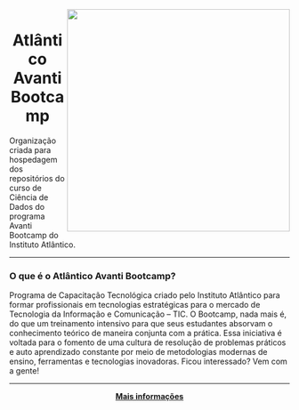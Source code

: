 
<img align="right" src="https://github-production-user-asset-6210df.s3.amazonaws.com/1690232/283997282-efcc22ad-660d-4939-9701-b6e9a347020e.jpg" data-canonical-src="https://github-production-user-asset-6210df.s3.amazonaws.com/1690232/283997282-efcc22ad-660d-4939-9701-b6e9a347020e.jpg" width="400"/>



<h1 align="center">Atlântico Avanti Bootcamp</h1>

Organização criada para hospedagem dos repositórios do curso de Ciência de Dados do programa Avanti Bootcamp do Instituto Atlântico.

---

### O que é o Atlântico Avanti Bootcamp?

Programa de Capacitação Tecnológica criado pelo Instituto Atlântico para formar profissionais em tecnologias estratégicas para o mercado de Tecnologia da Informação e Comunicação – TIC. O Bootcamp, nada mais é, do que um treinamento intensivo para que seus estudantes absorvam o conhecimento teórico de maneira conjunta com a prática. Essa iniciativa é voltada para o fomento de uma cultura de resolução de problemas práticos e auto aprendizado constante por meio de metodologias modernas de ensino, ferramentas e tecnologias inovadoras. Ficou interessado? Vem com a gente!

---

<p align="center">
<a href="https://www.atlantico.com.br/academy-bootcamp/"><strong>Mais informações</strong></a>

